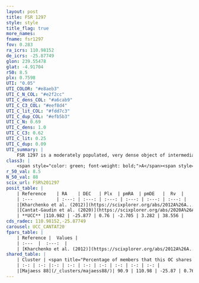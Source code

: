 ```yaml
---
layout: post
title: FSR 1297
style: style
title_flag: true
more_names: 
fname: fsr1297
fov: 0.283
ra_icrs: 110.98152
de_icrs: -25.87749
glon: 239.55478
glat: -4.91704
r50: 8.5
plx: 0.7598
UTI: "0.05"
UTI_COLOR: "#e8aeb3"
UTI_C_N_COL: "#e2f2cc"
UTI_C_dens_COL: "#a6cab9"
UTI_C_C3_COL: "#eef8d4"
UTI_C_lit_COL: "#fdd7c3"
UTI_C_dup_COL: "#efb5b3"
UTI_C_N: 0.69
UTI_C_dens: 1.0
UTI_C_C3: 0.62
UTI_C_lit: 0.25
UTI_C_dup: 0.09
UTI_summary: |
    FSR 1297 is a moderately populated, very dense object of intermediate C3 quality. It is poorly studied in the literature.<br><br><span style="color: #99180f; font-weight: bold;">Warning: </span>This is very likely a duplicate object, which shares a large percentage of members with at least one previously reported entry.
class3: |
    <span style="color: green; font-weight: bold;">A</span><span style="color: red; font-weight: bold;">C</span>
r_50_val: 8.5
N_50_val: 88
scix_url: FSR%201297
posit_table: |
    | Reference    | RA    | DEC   | Plx  | pmRA  | pmDE   |  Rv  |
    | :---         | :---: | :---: | :---: | :---: | :---: | :---: |
    |[Kharchenko et al. (2012)](https://scixplorer.org/abs/2012A%26A...543A.156K) | 110.993 | -25.9 | -- | -1.56 | 2.55 | -- |
    |[Cantat-Gaudin et al. (2020)](https://scixplorer.org/abs/2020A%26A...640A...1C) | 110.984 | -25.879 | 0.754 | -2.775 | 3.314 | -- |
    | **UCC** |110.982 | -25.877 | 0.76 | -2.705 | 3.282 | 38.556 | 
cds_radec: 110.98152,-25.87749
carousel: UCC_CANTAT20
fpars_table: |
    | Reference |  Values |
    | :---  |  :---:  |
    | [Kharchenko et al. (2012)](https://scixplorer.org/abs/2012A%26A...543A.156K) | `e_bv=1.666, distance=3654, log_age=6.7` |
shared_table: |
    | Cluster | <span title="Percentage of members that this OC shares with the ones listed">%</span>   | RA   | DEC   | Plx   | pmRA  | pmDE  | Rv | UTI |
    | :-: | :-: |:-: | :-: | :-: | :-: | :-: | :-: | :-: |
    |[Majaess 88](/_clusters/majaess88/)| 90.9 | 110.98 | -25.87 | 0.76 | -2.67 | 3.28 | 38.55 |0.66 |
---
```


